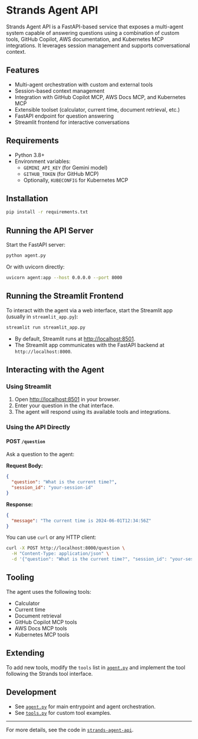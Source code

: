 # Strands Agent API

Strands Agent API is a FastAPI-based service that exposes a multi-agent system capable of answering questions using a combination of custom tools, GitHub Copilot, AWS documentation, and Kubernetes MCP integrations. It leverages session management and supports conversational context.

## Features

- Multi-agent orchestration with custom and external tools
- Session-based context management
- Integration with GitHub Copilot MCP, AWS Docs MCP, and Kubernetes MCP
- Extensible toolset (calculator, current time, document retrieval, etc.)
- FastAPI endpoint for question answering
- Streamlit frontend for interactive conversations

## Requirements

- Python 3.8+
- Environment variables:
  - `GEMINI_API_KEY` (for Gemini model)
  - `GITHUB_TOKEN` (for GitHub MCP)
  - Optionally, `KUBECONFIG` for Kubernetes MCP

## Installation

```sh
pip install -r requirements.txt
```

## Running the API Server

Start the FastAPI server:

```sh
python agent.py
```

Or with uvicorn directly:

```sh
uvicorn agent:app --host 0.0.0.0 --port 8000
```

## Running the Streamlit Frontend

To interact with the agent via a web interface, start the Streamlit app (usually in `streamlit_app.py`):

```sh
streamlit run streamlit_app.py
```

- By default, Streamlit runs at [http://localhost:8501](http://localhost:8501).
- The Streamlit app communicates with the FastAPI backend at `http://localhost:8000`.

## Interacting with the Agent

### Using Streamlit

1. Open [http://localhost:8501](http://localhost:8501) in your browser.
2. Enter your question in the chat interface.
3. The agent will respond using its available tools and integrations.

### Using the API Directly

#### POST `/question`

Ask a question to the agent:

**Request Body:**
```json
{
  "question": "What is the current time?",
  "session_id": "your-session-id"
}
```

**Response:**
```json
{
  "message": "The current time is 2024-06-01T12:34:56Z"
}
```

You can use `curl` or any HTTP client:

```sh
curl -X POST http://localhost:8000/question \
  -H "Content-Type: application/json" \
  -d '{"question": "What is the current time?", "session_id": "your-session-id"}'
```

## Tooling

The agent uses the following tools:

- Calculator
- Current time
- Document retrieval
- GitHub Copilot MCP tools
- AWS Docs MCP tools
- Kubernetes MCP tools

## Extending

To add new tools, modify the `tools` list in [`agent.py`](strands-agent-api/agent.py) and implement the tool following the Strands tool interface.

## Development

- See [`agent.py`](strands-agent-api/agent.py) for main entrypoint and agent orchestration.
- See [`tools.py`](strands-agent-api/tools.py) for custom tool examples.

---

For more details, see the code in [`strands-agent-api`](strands-agent-api/agent.py).